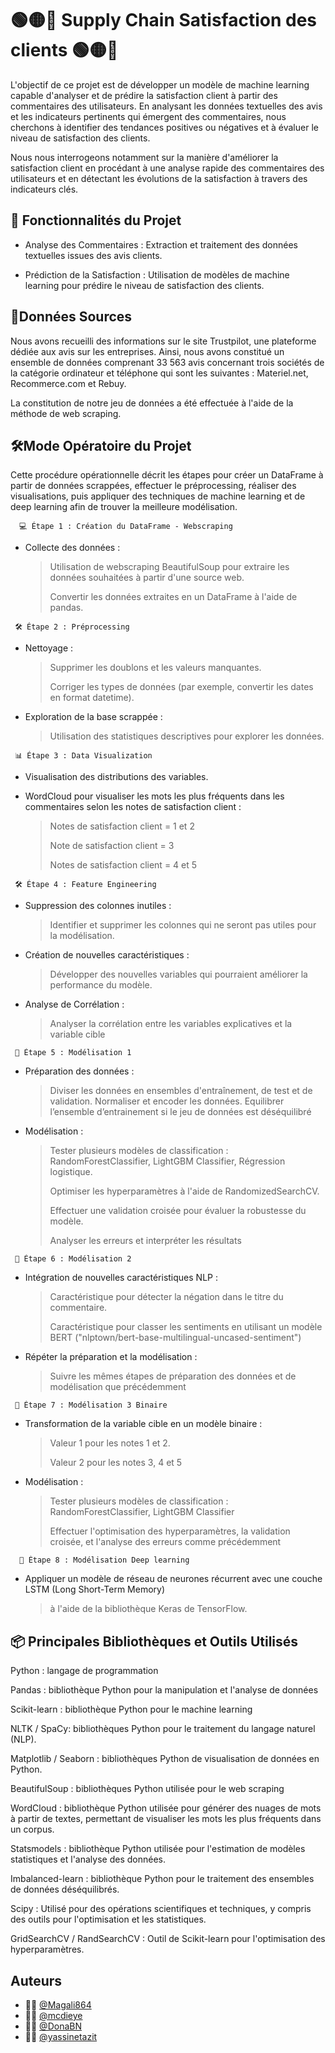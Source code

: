 
# 🟢🟡🔴 Supply Chain Satisfaction des clients 🟢🟡🔴

L'objectif de ce projet est de développer un modèle de machine learning capable d'analyser et de prédire la satisfaction client à partir des commentaires des utilisateurs. En analysant les données textuelles des avis et les indicateurs pertinents qui émergent des commentaires, nous cherchons à identifier des tendances positives ou négatives et à évaluer le niveau de satisfaction des clients.

Nous nous interrogeons notamment sur la manière d'améliorer la satisfaction client en procédant à une analyse rapide des commentaires des utilisateurs et en détectant les évolutions de la satisfaction à travers des indicateurs clés.


## 📌 Fonctionnalités du Projet

- Analyse des Commentaires : Extraction et traitement des données textuelles issues des avis clients.

- Prédiction de la Satisfaction : Utilisation de modèles de machine learning pour prédire le niveau de satisfaction des clients.
## 📁Données Sources

Nous avons recueilli des informations sur le site Trustpilot, une plateforme dédiée aux avis sur les entreprises. Ainsi, nous avons constitué un ensemble de données comprenant 33 563 avis concernant trois sociétés de la catégorie ordinateur et téléphone qui sont les suivantes : Materiel.net, Recommerce.com et Rebuy.

La constitution de notre jeu de données a été effectuée à l'aide de la méthode de web scraping.
## 🛠Mode Opératoire du Projet

Cette procédure opérationnelle décrit les étapes pour créer un DataFrame à partir de données scrappées, effectuer le préprocessing, réaliser des visualisations, puis appliquer des techniques de machine learning et de deep learning afin de trouver la meilleure modélisation.

 
      💻 Étape 1 : Création du DataFrame - Webscraping
      
- Collecte des données :
  > Utilisation de webscraping BeautifulSoup pour extraire les données souhaitées à partir d'une source web.
  > 
  > Convertir les données extraites en un DataFrame à l'aide de pandas.
>   

     🛠 Étape 2 : Préprocessing

- Nettoyage :
  > Supprimer les doublons et les valeurs manquantes.
  > 
  > Corriger les types de données (par exemple, convertir les dates en format datetime).

- Exploration de la base scrappée :
  > Utilisation des statistiques descriptives pour explorer les données.
>

     📊 Étape 3 : Data Visualization

- Visualisation des distributions des variables.

- WordCloud pour visualiser les mots les plus fréquents dans les commentaires selon les notes de satisfaction client :
  
  > Notes de satisfaction client = 1 et 2
  > 
  > Note de satisfaction client = 3
  > 
  > Notes de satisfaction client = 4 et 5
> 

     🛠 Étape 4 : Feature Engineering

- Suppression des colonnes inutiles :
 
    > Identifier et supprimer les colonnes qui ne seront pas utiles pour la modélisation.
- Création de nouvelles caractéristiques :
  
     > Développer des nouvelles variables qui pourraient améliorer la performance du modèle.
- Analyse de Corrélation :
  
     > Analyser la corrélation entre les variables explicatives et la variable cible
 >

     🤖 Étape 5 : Modélisation 1

- Préparation des données :
  > Diviser les données en ensembles d'entraînement, de test et de validation.
  > Normaliser et encoder les données.
  > Equilibrer l’ensemble d’entrainement si le jeu de données est déséquilibré
   
- Modélisation :
  >Tester plusieurs modèles de classification : 
     RandomForestClassifier,
     LightGBM Classifier,
     Régression logistique.
  >
  > Optimiser les hyperparamètres à l'aide de RandomizedSearchCV.
  > 
  > Effectuer une validation croisée pour évaluer la robustesse du modèle.
  > 
  > Analyser les erreurs et interpréter les résultats
>

     🤖 Étape 6 : Modélisation 2


- Intégration de nouvelles caractéristiques NLP :
  >
  >Caractéristique pour détecter la négation dans le titre du commentaire.
  >
  > Caractéristique pour classer les sentiments en utilisant un modèle BERT ("nlptown/bert-base-multilingual-uncased-sentiment")

- Répéter la préparation et la modélisation :
  > Suivre les mêmes étapes de préparation des données et de modélisation que précédemment
>
     🤖 Étape 7 : Modélisation 3 Binaire

- Transformation de la variable cible en un modèle binaire :
  > Valeur 1 pour les notes 1 et 2.
  > 
  > Valeur 2 pour les notes 3, 4 et 5

- Modélisation :
  > Tester plusieurs modèles de classification : 
      RandomForestClassifier, 
      LightGBM Classifier
  > 
  > Effectuer l'optimisation des hyperparamètres, la validation croisée, et l'analyse des erreurs comme précédemment
> 

      🧠 Étape 8 : Modélisation Deep learning

-	Appliquer un modèle de réseau de neurones récurrent avec une couche LSTM (Long Short-Term Memory)
 
    >à l'aide de la bibliothèque Keras de TensorFlow. 



## 📦 Principales Bibliothèques et Outils Utilisés

Python : langage de programmation

Pandas : bibliothèque Python pour la manipulation et l'analyse de données

Scikit-learn : bibliothèque Python pour le machine learning

NLTK / SpaCy: bibliothèques Python pour le traitement du langage naturel (NLP).

Matplotlib / Seaborn : bibliothèques Python de visualisation de données en Python.

BeautifulSoup : bibliothèques Python utilisée pour le web scraping

WordCloud : bibliothèque Python utilisée pour générer des nuages de mots à partir de textes, permettant de visualiser les mots les plus fréquents dans un corpus.

Statsmodels : bibliothèque Python utilisée pour l'estimation de modèles statistiques et l'analyse des données.

Imbalanced-learn : bibliothèque Python pour le traitement des ensembles de données déséquilibrés.

Scipy : Utilisé pour des opérations scientifiques et techniques, y compris des outils pour l'optimisation et les statistiques.

GridSearchCV / RandSearchCV : Outil de Scikit-learn pour l'optimisation des hyperparamètres.
## Auteurs

- 👨‍💻  [@Magali864](https://www.github.com/Magali864)
- 👨‍💻 [@mcdieye](https://github.com/mcdieye)
- 👨‍💻 [@DonaBN](https://github.com/DonaBN)
- 👨‍💻 [@yassinetazit](https://github.com/yassinetazit)

  
